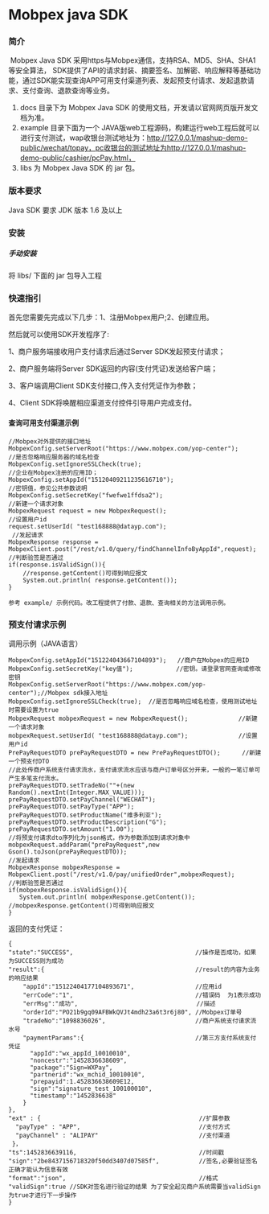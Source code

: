 
# Mobpex java SDK

### 简介

​        Mobpex Java SDK 采用https与Mobpex通信，支持RSA、MD5、SHA、SHA1等安全算法， SDK提供了API的请求封装、摘要签名、加解密、响应解释等基础功能，通过SDK能实现查询APP可用支付渠道列表、发起预支付请求、发起退款请求、支付查询、退款查询等业务。

1. docs 目录下为 Mobpex Java SDK 的使用文档，开发请以官网网页版开发文档为准。
2. example 目录下面为一个 JAVA版web工程源码，构建运行web工程后就可以进行支付测试，wap收银台测试地址为：http://127.0.0.1/mashup-demo-public/wechat/topay，pc收银台的测试地址为http://127.0.0.1/mashup-demo-public/cashier/pcPay.html，
3. libs 为 Mobpex Java SDK 的 jar 包。

### 版本要求

Java SDK 要求 JDK 版本 1.6 及以上

### 安装

##### 手动安装

将 libs/ 下面的 jar 包导入工程



### 快速指引

首先您需要先完成以下几步：1、注册Mobpex用户;2、创建应用。

然后就可以使用SDK开发程序了:

1、商户服务端接收用户支付请求后通过Server SDK发起预支付请求；

2、商户服务端将Server SDK返回的内容(支付凭证)发送给客户端；

3、客户端调用Client SDK支付接口,传入支付凭证作为参数；

4、Client SDK将唤醒相应渠道支付控件引导用户完成支付。




#### 查询可用支付渠道示例	
    //Mobpex对外提供的接口地址
    MobpexConfig.setServerRoot("https://www.mobpex.com/yop-center"); 
    //是否忽略响应服务器的域名检查
    MobpexConfig.setIgnoreSSLCheck(true);     
    //企业在Mobpex注册的应用ID；
    MobpexConfig.setAppId("15120409211235616710");   
    //密钥值，参见公共参数说明  
    MobpexConfig.setSecretKey("fwefwe1ffdsa2");  
    //新建一个请求对象
    MobpexRequest request = new MobpexRequest();                     
    //设置用户id
    request.setUserId( "test168888@datayp.com");   
     //发起请求                 
    MobpexResponse response = MobpexClient.post("/rest/v1.0/query/findChannelInfoByAppId",request);
    //判断验签是否通过
    if(response.isValidSign()){
    	//response.getContent()可得到响应报文
    	System.out.println( response.getContent());               
    }
    
    参考 example/ 示例代码。改工程提供了付款、退款、查询相关的方法调用示例。
### 预支付请求示例

调用示例（JAVA语言）

```
MobpexConfig.setAppId("151224043667104893");   //商户在Mobpex的应用ID
MobpexConfig.setSecretKey("key值");            //密钥。请登录官网查询或修改密钥
MobpexConfig.setServerRoot("https://www.mobpex.com/yop-center");//Mobpex sdk接入地址
MobpexConfig.setIgnoreSSLCheck(true);  //是否忽略响应域名检查，使用测试地址时需要设置为true
MobpexRequest mobpexRequest = new MobpexRequest();              //新建一个请求对象
mobpexRequest.setUserId( "test168888@datayp.com");              //设置用户id
PrePayRequestDTO prePayRequestDTO = new PrePayRequestDTO();      //新建一个预支付DTO
//此处传商户系统支付请求流水，支付请求流水应该与商户订单号区分开来，一般的一笔订单可产生多笔支付流水。
prePayRequestDTO.setTradeNo(""+(new Random().nextInt(Integer.MAX_VALUE)));
prePayRequestDTO.setPayChannel("WECHAT");                          
prePayRequestDTO.setPayType("APP");                                
prePayRequestDTO.setProductName("维多利亚");                   
prePayRequestDTO.setProductDescription("G");                   
prePayRequestDTO.setAmount("1.00");                                
//将预支付请求dto序列化为json格式，作为参数添加到请求对象中
mobpexRequest.addParam("prePayRequest",new Gson().toJson(prePayRequestDTO));
//发起请求
MobpexResponse mobpexResponse = MobpexClient.post("/rest/v1.0/pay/unifiedOrder",mobpexRequest);
//判断验签是否通过
if(mobpexResponse.isValidSign()){
   System.out.println( mobpexResponse.getContent());                       //mobpexResponse.getContent()可得到响应报文
}
```

返回的支付凭证：

```
{
"state":"SUCCESS",                                  //操作是否成功，如果为SUCCESS则为成功
"result":{                                          //result的内容为业务的响应结果
    "appId":"15122404177104893671",                 //应用id
    "errCode":"1",                                  //错误码  为1表示成功
    "errMsg":"成功",                                 //描述
    "orderId":"PO21b9gq09AFBWkQVJt4mdh23a6t3r6j80", //Mobpex订单号 
    "tradeNo":"1098836026",                         //商户系统支付请求流水号 
    "paymentParams":{                               //第三方支付系统支付凭证
      "appId":"wx_appId_10010010",
      "noncestr":"1452836638609",
      "package":"Sign=WXPay",
      "partnerid":"wx_mchid_10010010",
      "prepayid":1.452836638609E12,
      "sign":"signature_test_100100010",
      "timestamp":"1452836638"
    }
},
"ext" : {                                            //扩展参数
  "payType" : "APP",                                 //支付方式
  "payChannel" : "ALIPAY"                            //支付渠道
 }，
"ts":1452836639116,                                  //时间戳
"sign":"2be8437156718320f50dd3407d07585f",           //签名,必要验证签名正确才能认为信息有效
"format":"json",                                     //格式
"validSign":true //SDK对签名进行验证的结果 为了安全起见商户系统需要当validSign为true才进行下一步操作 
}
```

